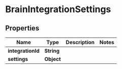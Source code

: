 

# BrainIntegrationSettings


## Properties

| Name | Type | Description | Notes |
|------------ | ------------- | ------------- | -------------|
|**integrationId** | **String** |  |  |
|**settings** | **Object** |  |  |



